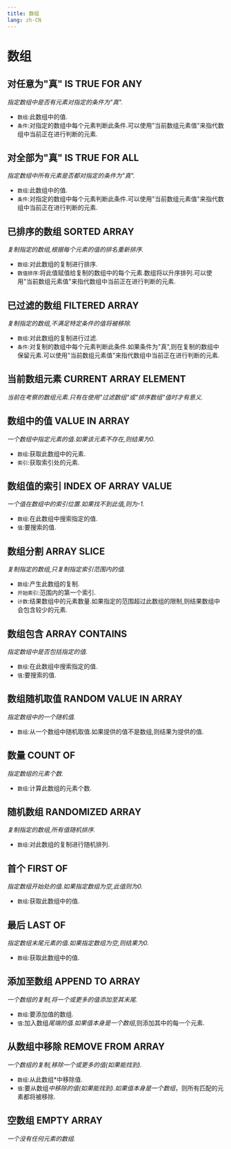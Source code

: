 ```yaml
---
title: 数组
lang: zh-CN
---
```


# 数组



## 对任意为"真"    IS TRUE FOR ANY

_指定数组中是否有元素对指定的条件为"真"._

- `数组`:此数组中的值.
- `条件`:对指定的数组中每个元素判断此条件.可以使用"当前数组元素值"来指代数组中当前正在进行判断的元素.<br />



## 对全部为"真"    IS TRUE FOR ALL

_指定数组中所有元素是否都对指定的条件为"真"._

- `数组`:此数组中的值.
- `条件`:对指定的数组中每个元素判断此条件.可以使用"当前数组元素值"来指代数组中当前正在进行判断的元素.<br />



## 已排序的数组    SORTED ARRAY

_复制指定的数组,根据每个元素的值的排名重新排序._

- `数组`:对此数组的复制进行排序.
- `数值排序`:将此值赋值给复制的数组中的每个元素.数组将以升序排列.可以使用"当前数组元素值"来指代数组中当前正在进行判断的元素.<br />



## 已过滤的数组    FILTERED ARRAY

_复制指定的数组,不满足特定条件的值将被移除._

- `数组`:对此数组的复制进行过滤.
- `条件`:对复制的数组中每个元素判断此条件.如果条件为"真",则在复制的数组中保留元素.可以使用"当前数组元素值"来指代数组中当前正在进行判断的元素.<br />



## 当前数组元素    CURRENT ARRAY ELEMENT

_当前在考察的数组元素.只有在使用"过滤数组"或"排序数组"值时才有意义._<br />



## 数组中的值    VALUE IN ARRAY

_一个数组中指定元素的值.如果该元素不存在,则结果为0._

- `数组`:获取此数组中的元素.
- `索引`:获取索引处的元素.



## 数组值的索引    INDEX OF ARRAY VALUE

_一个值在数组中的索引位置.如果找不到此值,则为-1._

- `数组`:在此数组中搜索指定的值.
- `值`:要搜索的值.<br />



## 数组分割    ARRAY SLICE

_复制指定的数组,只复制指定索引范围内的值._

- `数组`:产生此数组的复制.
- `开始索引`:范围内的第一个索引.
- `计数`:结果数组中的元素数量.如果指定的范围超过此数组的限制,则结果数组中会包含较少的元素.<br />



## 数组包含 ARRAY CONTAINS

_指定数组中是否包括指定的值._

- `数组`:在此数组中搜索指定的值.
- `值`:要搜索的值.<br />



## 数组随机取值    RANDOM VALUE IN ARRAY

_指定数组中的一个随机值._

- `数组`:从一个数组中随机取值.如果提供的值不是数组,则结果为提供的值.<br />



## 数量    COUNT OF

_指定数组的元素个数._

- `数组`:计算此数组的元素个数.<br />



## 随机数组    RANDOMIZED ARRAY

_复制指定的数组,所有值随机排序._

- `数组`:对此数组的复制进行随机排列.<br />



## 首个    FIRST OF

_指定数组开始处的值.如果指定数组为空,此值则为0._

- `数组`:获取此数组中的值.<br />



## 最后    LAST OF

_指定数组末尾元素的值.如果指定数组为空,则结果为0._

- `数组`:获取此数组中的值.<br />



## 添加至数组    APPEND TO ARRAY

_一个数组的复制,将一个或更多的值添加至其末尾._

- `数组`:要添加值的数组.
- `值`:加入数组*尾端的值.如果值本身是一个数组*,则添加其中的每一个元素.<br />



## 从数组中移除    REMOVE FROM ARRAY

_一个数组的复制,移除一个或更多的值(如果能找到)._

- `数组`:从此数组*中移除值.
- `值`:要从数组*中移除的值(如果能找到).如果值本身是一个数组*，则所有匹配的元素都将被移除.<br />



## 空数组    EMPTY ARRAY

_一个没有任何元素的数组._
